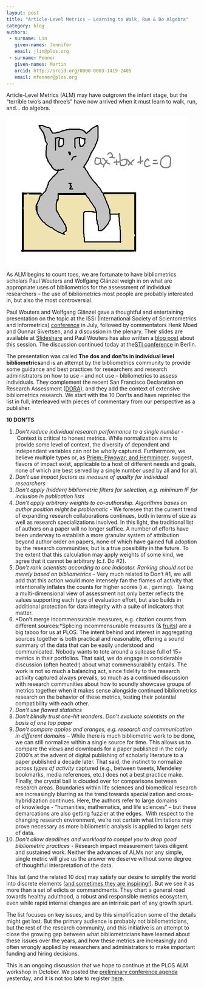 ```yaml
---
layout: post
title: "Article-Level Metrics – Learning to Walk, Run & Do Algebra"
category: blog
authors:
 - surname: Lin
   given-names: Jennifer
   email: jlin@plos.org
 - surname: Fenner
   given-names: Martin
   orcid: http://orcid.org/0000-0003-1419-2405
   email: mfenner@plos.org
---
```


Article-Level Metrics (ALM) may have outgrown the infant stage, but the
“terrible two’s and three’s” have now arrived when it must learn to
walk, run, and… do algebra.

![catalgeb](/images/catalgeb.png)

As ALM begins to count toes, we are fortunate to have bibliometrics
scholars Paul Wouters and Wolfgang Glänzel weigh in on what are
appropriate uses of bibliometrics for the assessment of individual
researchers – the use of bibliometrics most people are probably
interested in, but also the most controversial.

Paul Wouters and Wolfgang Glänzel gave a thoughtful and entertaining
presentation on the topic at the ISSI (International Society of
Scientometrics and Informetrics) [conference](http://www.issi2013.org/)
in July, followed by commentators Henk Moed and Gunnar Sivertsen, and a
discussion in the plenary. Their slides are available at
[Slideshare](http://www.slideshare.net/paulwouters1/issi2013-wg-pw) and
Paul Wouters has also written a [blog
post](http://citationculture.wordpress.com/2013/07/29/bibliometrics-of-individual-researchers/)
about this session. The discussion continued today at the[STI
conference](http://www.forschungsinfo.de/STI2013/start.asp?programXXXProgram)
in Berlin.

The presentation was called **The dos and don’ts in individual level
bibliometrics**and is an attempt by the bibliometrics community to
provide some guidance and best practices for researchers and research
administrators on how to use – and not use – bibliometrics to assess
individuals. They complement the recent San Francisco Declaration on
Research Assessment ([DORA](http://am.ascb.org/dora/)), and they add the
context of extensive bibliometrics research. We start with the 10 Don’ts
and have reprinted the list in full, interleaved with pieces of
commentary from our perspective as a publisher.

**10 DON’TS**

1.  *Don’t reduce individual research performance to a single number
    -* Context is critical to honest metrics. While normalization aims
    to provide some level of context, the diversity of dependent and
    independent variables can not be wholly captured. Furthermore, we
    believe multiple types or, as [Priem; Piwowar; and
    Hemminger](http://arxiv.org/abs/1203.4745), suggest, flavors of
    impact exist, applicable to a host of different needs and goals,
    none of which are best served by a single number used by all and for
    all.
2.  *Don’t use impact factors as measure of quality for individual
    researchers*
3.  *Don’t apply (hidden) bibliometric filters for selection, e.g.
    minimum IF for inclusion in publication lists*
4.  *Don’t apply arbitrary weights to co-authorship. Algorithms bases on
    author position might be problematic -* We foresee that the current
    trend of expanding research collaborations continues, both in terms
    of size as well as research specializations involved. In this light,
    the traditional list of authors on a paper will no longer suffice.
    A number of efforts have been underway to establish a more granular
    system of attribution beyond author order on papers, none of which
    have gained full adoption by the research communities, but is a true
    possibility in the future. To the extent that this calculation may
    apply weights of some kind, we agree that it cannot be arbitrary
    (c.f. Do \#2).
5.  *Don’t rank scientists according to one indicator. Ranking should
    not be merely based on bibliometrics* – Very much related to Don’t
    \#1, we will add that this action would more intensely fan the
    flames of activity that intentionally inflates the counts for higher
    scores (i.e., gaming).  Taking a multi-dimensional view of
    assessment not only better reflects the values supporting each type
    of evaluation effort, but also builds in additional protection for
    data integrity with a suite of indicators that matter.
6.  *Don’t merge incommensurable measures, e.g. citation counts from
    different sources:*Splicing incommensurable measures
    (& [fruits](http://blogs.plos.org/tech/apples-oranges-they-dont-compare/)) are
    a big taboo for us at PLOS. The intent behind and interest in
    aggregating sources together is both practical and reasonable,
    offering a sound summary of the data that can be easily understood
    and communicated. Nobody wants to tote around a suitcase full of 15+
    metrics in their portfolios. That said, we do engage in considerable
    discussion (often heated!) about what commensurability entails. The
    work is not so much a balancing act, since fidelity to the research
    activity captured always prevails, so much as a continued discussion
    with research communities about how to soundly showcase groups of
    metrics together when it makes sense alongside continued
    bibliometrics research on the behavior of these metrics, testing
    their potential compatibility with each other.
7.  *Don’t use flawed statistics*
8.  *Don’t blindly trust one-hit wonders. Don’t evaluate scientists on
    the basis of one top paper*
9.  *Don’t compare apples and oranges, e.g. research and communication
    in different domains* – While there is much bibliometric work to be
    done, we can still normalize within a single source for time. This
    allows us to compare the views and downloads for a paper published
    in the early 2000′s at the advent of digital publishing of scholarly
    literature to a paper published a decade later. That said, the
    instinct to normalize across *types of activity* captured (e.g.,
    between tweets, Mendeley bookmarks, media references, etc.) does not
    a best practice make. Finally, the crystal ball is clouded over for
    comparisons between research areas. Boundaries within life sciences
    and biomedical research are increasingly blurring as the trend
    towards specialization and cross-hybridization continues. Here, the
    authors refer to large domains of knowledge - “humanities,
    mathematics, and life sciences” – but these demarcations are also
    getting fuzzier at the edges.  With respect to the changing research
    environment, we’re not certain what limitations may prove necessary
    as more bibliometric analysis is applied to larger sets of data.
10. *Don’t allow deadlines and workload to compel you to drop good
    bibliometric practices -* Research impact measurement takes diligent
    and sustained work. Neither the advances of ALMs nor any simple,
    single metric will give us the answer we deserve without some degree
    of thoughtful interpretation of the data.

This list (and the related 10 dos) may satisfy our desire to simplify
the world into discrete elements ([and sometimes they are
inspiring!](http://www.listsofnote.com/2012/01/henry-millers-11-commandments.html)).
But we see it as more than a set of edicts or commandments. They chart a
general road towards healthy adulthood, a robust and responsible metrics
ecosystem, even while rapid internal changes are an intrinsic part of
any growth spurt.

The list focuses on key issues, and by this simplification some of the
details might get lost. But the primary audience is probably not
bibliometricians, but the rest of the research community, and this
initiative is an attempt to close the growing gap between what
bibliometricians have learned about these issues over the years, and how
these metrics are increasingly and often wrongly applied by researchers
and administrators to make important funding and hiring decisions.

This is an ongoing discussion that we hope to continue at the PLOS ALM
workshop in October. We posted the [preliminary conference
agenda](http://article-level-metrics.plos.org/alm-workshop-2013-preliminary-program/)
yesterday, and it is not too late to register
[here](http://almworkshop13.eventbrite.com/).
